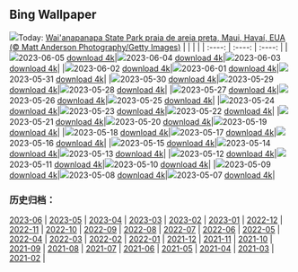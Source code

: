 ## Bing Wallpaper
![](https://global.bing.com/th?id=OHR.MauiBeach_PT-BR5937841050_UHD.jpg&w=1000)Today: [Wai'anapanapa State Park praia de areia preta, Maui, Havaí, EUA (© Matt Anderson Photography/Getty Images)](https://global.bing.com/th?id=OHR.MauiBeach_PT-BR5937841050_UHD.jpg)
|      |      |      |
| :----: | :----: | :----: |
|![](https://global.bing.com/th?id=OHR.MauiBeach_PT-BR5937841050_UHD.jpg&pid=hp&w=384&h=216&rs=1&c=4)2023-06-05 [download 4k](https://global.bing.com/th?id=OHR.MauiBeach_PT-BR5937841050_UHD.jpg)|![](https://global.bing.com/th?id=OHR.SouthKaibabTrail_PT-BR5757407327_UHD.jpg&pid=hp&w=384&h=216&rs=1&c=4)2023-06-04 [download 4k](https://global.bing.com/th?id=OHR.SouthKaibabTrail_PT-BR5757407327_UHD.jpg)|![](https://global.bing.com/th?id=OHR.GemsbokNamibia_PT-BR5415413384_UHD.jpg&pid=hp&w=384&h=216&rs=1&c=4)2023-06-03 [download 4k](https://global.bing.com/th?id=OHR.GemsbokNamibia_PT-BR5415413384_UHD.jpg)|
|![](https://global.bing.com/th?id=OHR.ReefAwareness_PT-BR8773467623_UHD.jpg&pid=hp&w=384&h=216&rs=1&c=4)2023-06-02 [download 4k](https://global.bing.com/th?id=OHR.ReefAwareness_PT-BR8773467623_UHD.jpg)|![](https://global.bing.com/th?id=OHR.WorldOtterDay_PT-BR8489449093_UHD.jpg&pid=hp&w=384&h=216&rs=1&c=4)2023-06-01 [download 4k](https://global.bing.com/th?id=OHR.WorldOtterDay_PT-BR8489449093_UHD.jpg)|![](https://global.bing.com/th?id=OHR.HiddenBeach_PT-BR5412203730_UHD.jpg&pid=hp&w=384&h=216&rs=1&c=4)2023-05-31 [download 4k](https://global.bing.com/th?id=OHR.HiddenBeach_PT-BR5412203730_UHD.jpg)|
|![](https://global.bing.com/th?id=OHR.Antilles_PT-BR7757709340_UHD.jpg&pid=hp&w=384&h=216&rs=1&c=4)2023-05-30 [download 4k](https://global.bing.com/th?id=OHR.Antilles_PT-BR7757709340_UHD.jpg)|![](https://global.bing.com/th?id=OHR.TegallalangTerrace_PT-BR7397277478_UHD.jpg&pid=hp&w=384&h=216&rs=1&c=4)2023-05-29 [download 4k](https://global.bing.com/th?id=OHR.TegallalangTerrace_PT-BR7397277478_UHD.jpg)|![](https://global.bing.com/th?id=OHR.AloeDichotomum_PT-BR7066173975_UHD.jpg&pid=hp&w=384&h=216&rs=1&c=4)2023-05-28 [download 4k](https://global.bing.com/th?id=OHR.AloeDichotomum_PT-BR7066173975_UHD.jpg)|
|![](https://global.bing.com/th?id=OHR.WatSriSawai_PT-BR6731580628_UHD.jpg&pid=hp&w=384&h=216&rs=1&c=4)2023-05-27 [download 4k](https://global.bing.com/th?id=OHR.WatSriSawai_PT-BR6731580628_UHD.jpg)|![](https://global.bing.com/th?id=OHR.SaksunFaroe_PT-BR6443520957_UHD.jpg&pid=hp&w=384&h=216&rs=1&c=4)2023-05-26 [download 4k](https://global.bing.com/th?id=OHR.SaksunFaroe_PT-BR6443520957_UHD.jpg)|![](https://global.bing.com/th?id=OHR.OldFortress_PT-BR6093588176_UHD.jpg&pid=hp&w=384&h=216&rs=1&c=4)2023-05-25 [download 4k](https://global.bing.com/th?id=OHR.OldFortress_PT-BR6093588176_UHD.jpg)|
|![](https://global.bing.com/th?id=OHR.WesternBoxTurtle_PT-BR5703667401_UHD.jpg&pid=hp&w=384&h=216&rs=1&c=4)2023-05-24 [download 4k](https://global.bing.com/th?id=OHR.WesternBoxTurtle_PT-BR5703667401_UHD.jpg)|![](https://global.bing.com/th?id=OHR.BiodiverseCostaRica_PT-BR5409439931_UHD.jpg&pid=hp&w=384&h=216&rs=1&c=4)2023-05-23 [download 4k](https://global.bing.com/th?id=OHR.BiodiverseCostaRica_PT-BR5409439931_UHD.jpg)|![](https://global.bing.com/th?id=OHR.PontdArcole_PT-BR4920312632_UHD.jpg&pid=hp&w=384&h=216&rs=1&c=4)2023-05-22 [download 4k](https://global.bing.com/th?id=OHR.PontdArcole_PT-BR4920312632_UHD.jpg)|
|![](https://global.bing.com/th?id=OHR.EuropeanHoneybee_PT-BR4239657418_UHD.jpg&pid=hp&w=384&h=216&rs=1&c=4)2023-05-21 [download 4k](https://global.bing.com/th?id=OHR.EuropeanHoneybee_PT-BR4239657418_UHD.jpg)|![](https://global.bing.com/th?id=OHR.SumatranRhino_PT-BR3675960886_UHD.jpg&pid=hp&w=384&h=216&rs=1&c=4)2023-05-20 [download 4k](https://global.bing.com/th?id=OHR.SumatranRhino_PT-BR3675960886_UHD.jpg)|![](https://global.bing.com/th?id=OHR.MuseoSoumaya_PT-BR6724252759_UHD.jpg&pid=hp&w=384&h=216&rs=1&c=4)2023-05-19 [download 4k](https://global.bing.com/th?id=OHR.MuseoSoumaya_PT-BR6724252759_UHD.jpg)|
|![](https://global.bing.com/th?id=OHR.CormorantBridge_PT-BR6164830212_UHD.jpg&pid=hp&w=384&h=216&rs=1&c=4)2023-05-18 [download 4k](https://global.bing.com/th?id=OHR.CormorantBridge_PT-BR6164830212_UHD.jpg)|![](https://global.bing.com/th?id=OHR.AmericanWetlands_PT-BR5846493559_UHD.jpg&pid=hp&w=384&h=216&rs=1&c=4)2023-05-17 [download 4k](https://global.bing.com/th?id=OHR.AmericanWetlands_PT-BR5846493559_UHD.jpg)|![](https://global.bing.com/th?id=OHR.MorroJable_PT-BR5522198016_UHD.jpg&pid=hp&w=384&h=216&rs=1&c=4)2023-05-16 [download 4k](https://global.bing.com/th?id=OHR.MorroJable_PT-BR5522198016_UHD.jpg)|
|![](https://global.bing.com/th?id=OHR.OdocoileusVirginianus_PT-BR5303938011_UHD.jpg&pid=hp&w=384&h=216&rs=1&c=4)2023-05-15 [download 4k](https://global.bing.com/th?id=OHR.OdocoileusVirginianus_PT-BR5303938011_UHD.jpg)|![](https://global.bing.com/th?id=OHR.SonnyBonoPelicans_PT-BR5084592128_UHD.jpg&pid=hp&w=384&h=216&rs=1&c=4)2023-05-14 [download 4k](https://global.bing.com/th?id=OHR.SonnyBonoPelicans_PT-BR5084592128_UHD.jpg)|![](https://global.bing.com/th?id=OHR.WildLupine_PT-BR4776568888_UHD.jpg&pid=hp&w=384&h=216&rs=1&c=4)2023-05-13 [download 4k](https://global.bing.com/th?id=OHR.WildLupine_PT-BR4776568888_UHD.jpg)|
|![](https://global.bing.com/th?id=OHR.FootballField_PT-BR4517916371_UHD.jpg&pid=hp&w=384&h=216&rs=1&c=4)2023-05-12 [download 4k](https://global.bing.com/th?id=OHR.FootballField_PT-BR4517916371_UHD.jpg)|![](https://global.bing.com/th?id=OHR.CordouanLighthouse_PT-BR4280996810_UHD.jpg&pid=hp&w=384&h=216&rs=1&c=4)2023-05-11 [download 4k](https://global.bing.com/th?id=OHR.CordouanLighthouse_PT-BR4280996810_UHD.jpg)|![](https://global.bing.com/th?id=OHR.Atoll_PT-BR4064286054_UHD.jpg&pid=hp&w=384&h=216&rs=1&c=4)2023-05-10 [download 4k](https://global.bing.com/th?id=OHR.Atoll_PT-BR4064286054_UHD.jpg)|
|![](https://global.bing.com/th?id=OHR.TheChaps_PT-BR3805944610_UHD.jpg&pid=hp&w=384&h=216&rs=1&c=4)2023-05-09 [download 4k](https://global.bing.com/th?id=OHR.TheChaps_PT-BR3805944610_UHD.jpg)|![](https://global.bing.com/th?id=OHR.SealLaughing_PT-BR3611435433_UHD.jpg&pid=hp&w=384&h=216&rs=1&c=4)2023-05-08 [download 4k](https://global.bing.com/th?id=OHR.SealLaughing_PT-BR3611435433_UHD.jpg)|![](https://global.bing.com/th?id=OHR.HwangmaesanAzaleas_PT-BR1848101696_UHD.jpg&pid=hp&w=384&h=216&rs=1&c=4)2023-05-07 [download 4k](https://global.bing.com/th?id=OHR.HwangmaesanAzaleas_PT-BR1848101696_UHD.jpg)|

### 历史归档：
[2023-06](https://github.com/niumoo/bing-wallpaper/tree/main/picture/2023-06/) | [2023-05](https://github.com/niumoo/bing-wallpaper/tree/main/picture/2023-05/) | [2023-04](https://github.com/niumoo/bing-wallpaper/tree/main/picture/2023-04/) | [2023-03](https://github.com/niumoo/bing-wallpaper/tree/main/picture/2023-03/) | [2023-02](https://github.com/niumoo/bing-wallpaper/tree/main/picture/2023-02/) | [2023-01](https://github.com/niumoo/bing-wallpaper/tree/main/picture/2023-01/) | [2022-12](https://github.com/niumoo/bing-wallpaper/tree/main/picture/2022-12/) | [2022-11](https://github.com/niumoo/bing-wallpaper/tree/main/picture/2022-11/) | 
[2022-10](https://github.com/niumoo/bing-wallpaper/tree/main/picture/2022-10/) | [2022-09](https://github.com/niumoo/bing-wallpaper/tree/main/picture/2022-09/) | [2022-08](https://github.com/niumoo/bing-wallpaper/tree/main/picture/2022-08/) | [2022-07](https://github.com/niumoo/bing-wallpaper/tree/main/picture/2022-07/) | [2022-06](https://github.com/niumoo/bing-wallpaper/tree/main/picture/2022-06/) | [2022-05](https://github.com/niumoo/bing-wallpaper/tree/main/picture/2022-05/) | [2022-04](https://github.com/niumoo/bing-wallpaper/tree/main/picture/2022-04/) | [2022-03](https://github.com/niumoo/bing-wallpaper/tree/main/picture/2022-03/) | 
[2022-02](https://github.com/niumoo/bing-wallpaper/tree/main/picture/2022-02/) | [2022-01](https://github.com/niumoo/bing-wallpaper/tree/main/picture/2022-01/) | [2021-12](https://github.com/niumoo/bing-wallpaper/tree/main/picture/2021-12/) | [2021-11](https://github.com/niumoo/bing-wallpaper/tree/main/picture/2021-11/) | [2021-10](https://github.com/niumoo/bing-wallpaper/tree/main/picture/2021-10/) | [2021-09](https://github.com/niumoo/bing-wallpaper/tree/main/picture/2021-09/) | [2021-08](https://github.com/niumoo/bing-wallpaper/tree/main/picture/2021-08/) | [2021-07](https://github.com/niumoo/bing-wallpaper/tree/main/picture/2021-07/) | 
[2021-06](https://github.com/niumoo/bing-wallpaper/tree/main/picture/2021-06/) | [2021-05](https://github.com/niumoo/bing-wallpaper/tree/main/picture/2021-05/) | [2021-04](https://github.com/niumoo/bing-wallpaper/tree/main/picture/2021-04/) | [2021-03](https://github.com/niumoo/bing-wallpaper/tree/main/picture/2021-03/) | [2021-02](https://github.com/niumoo/bing-wallpaper/tree/main/picture/2021-02/) | 